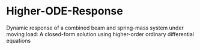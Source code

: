 # Higher-ODE-Response
Dynamic response of a combined beam and spring-mass system under moving load: A closed-form solution using higher-order ordinary differential equations
